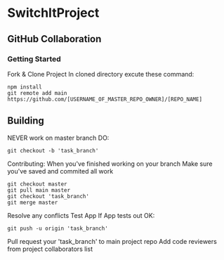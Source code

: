 # SwitchItProject

## GitHub Collaboration

### Getting Started
Fork & Clone Project
In cloned directory excute these command:
```
npm install
git remote add main https://github.com/[USERNAME_OF_MASTER_REPO_OWNER]/[REPO_NAME]
```

## Building
NEVER work on master branch
DO: 
```
git checkout -b 'task_branch'
```
Contributing: When you've finished working on your branch
Make sure you've saved and commited all work
```
git checkout master
git pull main master
git checkout 'task_branch'
git merge master
```
Resolve any conflicts
Test App
If App tests out OK:
```
git push -u origin 'task_branch'
```

Pull request your 'task_branch' to main project repo
Add code reviewers from project collaborators list
